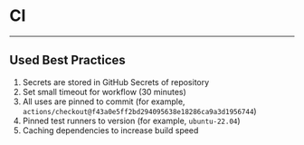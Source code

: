 # CI

---

## Used Best Practices

1. Secrets are stored in GitHub Secrets of repository
2. Set small timeout for workflow (30 minutes)
3. All uses are pinned to commit (for example, `actions/checkout@f43a0e5ff2bd294095638e18286ca9a3d1956744`)
4. Pinned test runners to version (for example, `ubuntu-22.04`)
5. Caching dependencies to increase build speed

[//]: # (Source of Best Practices: https://exercism.org/docs/building/github/gha-best-practices)

[//]: # (Caching dependencies to increase build speed: https://github.com/actions/cache?tab=readme-ov-file#creating-a-cache-key)